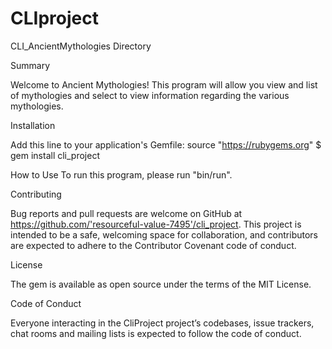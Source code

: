 # CLIproject
CLI_AncientMythologies Directory

Summary

Welcome to Ancient Mythologies! 
This program will allow you view and list of mythologies and select to view information regarding the various mythologies.

Installation

Add this line to your application's Gemfile:
source "https://rubygems.org"
$ gem install cli_project

How to Use
To run this program, please run "bin/run".

Contributing

Bug reports and pull requests are welcome on GitHub at https://github.com/'resourceful-value-7495'/cli_project. This project is intended to be a safe, welcoming space for collaboration, and contributors are expected to adhere to the Contributor Covenant code of conduct.

License

The gem is available as open source under the terms of the MIT License.

Code of Conduct

Everyone interacting in the CliProject project’s codebases, issue trackers, chat rooms and mailing lists is expected to follow the code of conduct.
